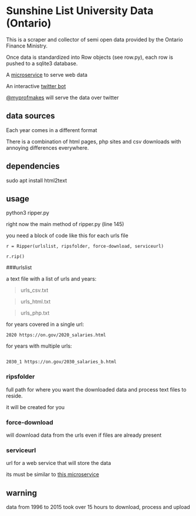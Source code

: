 # Sunshine List University Data (Ontario)

This is a scraper and collector of semi open data provided by the Ontario Finance Ministry.

Once data is standardized into Row objects (see row.py), each row is pushed to a sqlite3 database.

A [microservice](https://github.com/openciti/sunshinemicroservice) to serve web data

An interactive [twitter bot](https://github.com/openciti/sunshinelistbot)

[@myprofmakes](https://twitter.com/MyProfMakes) will serve the data over twitter

## data sources

Each year comes in a different format

There is a combination of html pages, php sites and csv downloads with annoying differences everywhere.

## dependencies

sudo apt install html2text

## usage

python3 ripper.py

right now the main method of ripper.py (line 145)

you need a block of code like this for each urls file

```
r = Ripper(urlslist, ripsfolder, force-download, serviceurl)

r.rip()
```

###urlslist

a text file with a list of urls and years:

>urls_csv.txt

>urls_html.txt

>urls_php.txt

for years covered in a single url:

```2020 https://on.gov/2020_salaries.html```

for years with multiple urls:

```2030_0 https://on.gov/2030_salaries_a.html

2030_1 https://on.gov/2030_salaries_b.html
```

### ripsfolder

full path for where you want the downloaded data and process text files to reside.

it will be created for you

### force-download

will download data from the urls even if files are already present

### serviceurl

url for a web service that will store the data

its must be similar to [this microservice](https://github.com/openciti/sunshinemicroservice)

## warning

data from 1996 to 2015 took over 15 hours to download, process and upload
